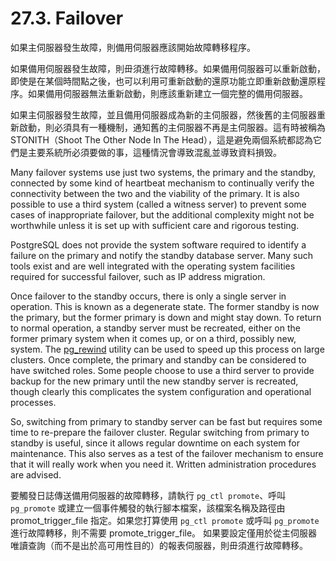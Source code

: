 # 27.3. Failover

如果主伺服器發生故障，則備用伺服器應該開始故障轉移程序。

如果備用伺服器發生故障，則毌須進行故障轉移。如果備用伺服器可以重新啟動，即使是在某個時間點之後，也可以利用可重新啟動的還原功能立即重新啟動還原程序。如果備用伺服器無法重新啟動，則應該重新建立一個完整的備用伺服器。

如果主伺服器發生故障，並且備用伺服器成為新的主伺服器，然後舊的主伺服器重新啟動，則必須具有一種機制，通知舊的主伺服器不再是主伺服器。這有時被稱為 STONITH（Shoot The Other Node In The Head），這是避免兩個系統都認為它們是主要系統所必須要做的事，這種情況會導致混亂並導致資料損毁。

Many failover systems use just two systems, the primary and the standby, connected by some kind of heartbeat mechanism to continually verify the connectivity between the two and the viability of the primary. It is also possible to use a third system (called a witness server) to prevent some cases of inappropriate failover, but the additional complexity might not be worthwhile unless it is set up with sufficient care and rigorous testing.

PostgreSQL does not provide the system software required to identify a failure on the primary and notify the standby database server. Many such tools exist and are well integrated with the operating system facilities required for successful failover, such as IP address migration.

Once failover to the standby occurs, there is only a single server in operation. This is known as a degenerate state. The former standby is now the primary, but the former primary is down and might stay down. To return to normal operation, a standby server must be recreated, either on the former primary system when it comes up, or on a third, possibly new, system. The [pg\_rewind](https://www.postgresql.org/docs/12/app-pgrewind.html) utility can be used to speed up this process on large clusters. Once complete, the primary and standby can be considered to have switched roles. Some people choose to use a third server to provide backup for the new primary until the new standby server is recreated, though clearly this complicates the system configuration and operational processes.

So, switching from primary to standby server can be fast but requires some time to re-prepare the failover cluster. Regular switching from primary to standby is useful, since it allows regular downtime on each system for maintenance. This also serves as a test of the failover mechanism to ensure that it will really work when you need it. Written administration procedures are advised.

要觸發日誌傳送備用伺服器的故障轉移，請執行 `pg_ctl promote`、呼叫 `pg_promote` 或建立一個事件觸發的執行腳本檔案，該檔案名稱及路徑由 promot\_trigger\_file 指定。如果您打算使用 `pg_ctl promote` 或呼叫 `pg_promote` 進行故障轉移，則不需要 promote\_trigger\_file。 如果要設定僅用於從主伺服器唯讀查詢（而不是出於高可用性目的）的報表伺服器，則毌須進行故障轉移。
